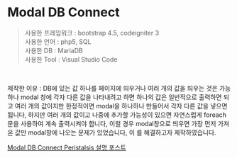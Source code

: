 # Modal DB Connect

>사용한 프레임워크 : bootstrap 4.5, codeigniter 3<br>
>사용한 언어 : php5, SQL<br>
>사용한 DB : MariaDB<br>
>사용한 Tool : Visual Studio Code<br>
<br>

제작한 이유 : DB에 있는 값 하나를 페이지에 띄우거나 여러 개의 값을 띄우는 것은 가능하나 modal 창에 각자 다른 값을 나타내려고 하면 하나의 값은 일반적으로 출력하면 되고 여러 개의 값이지만 한정적이면 modal을 하나하나 만들어서 각자 다른 값을 넣으면 됩니다, 하지만 여러 개의 값이고 나중에 추가할 가능성이 있으면 자연스럽게 foreach문을 사용하여 계속 출력시켜야 합니다, 이럴 경우 modal창으로 띄우면 가장 먼저 가져온 값만 modal창에 나오는 문제가 있었습니다, 이 를 해결하고자 제작하였습니다.

<a href="https://juniorprogram.tistory.com/53">Modal DB Connect Peristalsis 설명 포스트</a>
